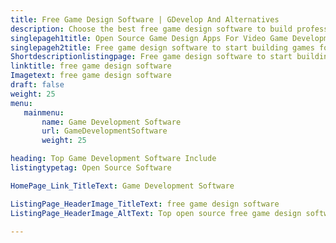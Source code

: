 ```yaml
---
title: Free Game Design Software | GDevelop And Alternatives
description: Choose the best free game design software to build professional 2D, 3D, video games. All the software listed here are open source and self-hosted.
singlepageh1title: Open Source Game Design Apps For Video Game Development
singlepageh2title: Free game design software to start building games for Android, IOS and Web. Install open source game development platform and contribute to the gaming community.
Shortdescriptionlistingpage: Free game design software to start building games for Android, IOS and Web. Install open source game development platform and contribute to the gaming community.
linktitle: free game design software
Imagetext: free game design software
draft: false
weight: 25
menu:
   mainmenu: 
       name: Game Development Software
       url: GameDevelopmentSoftware
       weight: 25

heading: Top Game Development Software Include
listingtypetag: Open Source Software

HomePage_Link_TitleText: Game Development Software

ListingPage_HeaderImage_TitleText: free game design software
ListingPage_HeaderImage_AltText: Top open source free game design software

---
```


